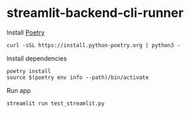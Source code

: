 # streamlit-backend-cli-runner

Install [Poetry](https://python-poetry.org/)
```
curl -sSL https://install.python-poetry.org | python3 -
```

Install dependencies
```
poetry install
source $(poetry env info --path)/bin/activate
```

Run app
```
streamlit run test_streamlit.py
```